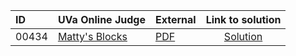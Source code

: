 | ID | UVa Online Judge | External | Link to solution |
|:---|:---|:---|:---:|
| 00434 | [Matty's Blocks](https://onlinejudge.org/index.php?option=com_onlinejudge&Itemid=8&category=624&page=show_problem&problem=375) | [PDF](https://onlinejudge.org/external/4/434.pdf) | [Solution](https://github.com/versenyi98/uva-solutions/tree/main/solutions/00434%20-%20Matty%27s%20Blocks)|
